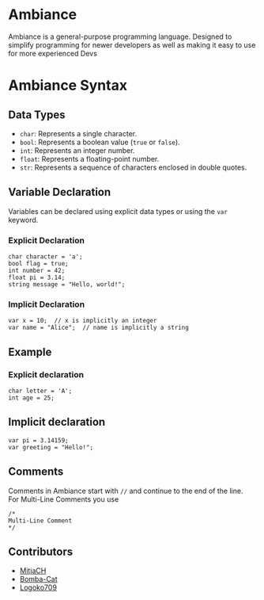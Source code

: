 # Ambiance
Ambiance is a general-purpose programming language. Designed to simplify programming for newer developers as well as making it easy to use for more experienced Devs


# Ambiance Syntax

## Data Types
- `char`: Represents a single character.
- `bool`: Represents a boolean value (`true` or `false`).
- `int`: Represents an integer number.
- `float`: Represents a floating-point number.
- `str`: Represents a sequence of characters enclosed in double quotes.

## Variable Declaration
Variables can be declared using explicit data types or using the `var` keyword.

### Explicit Declaration
```
char character = 'a';
bool flag = true;
int number = 42;
float pi = 3.14;
string message = "Hello, world!";
```
### Implicit Declaration
```
var x = 10;  // x is implicitly an integer
var name = "Alice";  // name is implicitly a string
```
## Example

### Explicit declaration
```
char letter = 'A';
int age = 25;
```

## Implicit declaration
```
var pi = 3.14159;
var greeting = "Hello!";
```
## Comments
Comments in Ambiance start with `//` and continue to the end of the line.<br>
For Multi-Line Comments you use 
```
/*
Multi-Line Comment
*/
```


## Contributors

- [MitjaCH](https://github.com/MitjaCH)
- [Bomba-Cat](https://github.com/bomba-cat)
- [Logoko709](https://github.com/Logoko709)
